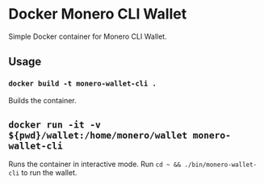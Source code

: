 # Docker Monero CLI Wallet

Simple Docker container for Monero CLI Wallet.

## Usage

### `docker build -t monero-wallet-cli .`

Builds the container.

## `docker run -it -v ${pwd}/wallet:/home/monero/wallet monero-wallet-cli`

Runs the container in interactive mode. Run `cd ~ && ./bin/monero-wallet-cli` to run the wallet.
